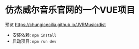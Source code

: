 # 仿杰威尔音乐官网的一个VUE项目
预览  https://chungicecilia.github.io/JVRMusic/dist 
+ 安装依赖: `npm install` 
+ 启动项目: `npm run dev`

